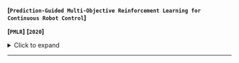 **[`Prediction-Guided Multi-Objective Reinforcement Learning for Continuous Robot Control`]**

**[`PMLR`]** **[`2020`]**



<details><summary>Click to expand</summary><p>



**problem**: multi-objective optimization for complex continuous robot control

**difficulty**: 



**main work**: they propose an efficient evolutionary learning algorithm to find the Pareto set approximation for continuous robot control problems.



**main methods**: 

Prediction-Guided MORL



first find a discrete set of Pareto policies, then extract to a continuous Pareto set by intra-family interpolation.



**existing methods**: 

- compute a meta policy (not necessarily optimal but can be relatively quickly adapted to different trade-offs)



discover the individual policies on the Pareto front; construct a continuous set of Pareto-optimal solutions by **Pareto analysis** and **interpolation**.

</p></details>

---